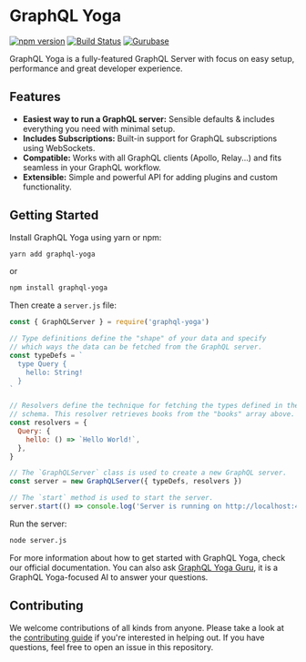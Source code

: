 # GraphQL Yoga

[![npm version](https://badge.fury.io/js/graphql-yoga.svg)](https://badge.fury.io/js/graphql-yoga) [![Build Status](https://travis-ci.org/dotansimha/graphql-yoga.svg?branch=master)](https://travis-ci.org/dotansimha/graphql-yoga) [![Gurubase](https://img.shields.io/badge/Gurubase-Ask%20GraphQL%20Yoga%20Guru-006BFF)](https://gurubase.io/g/graphql-yoga)

GraphQL Yoga is a fully-featured GraphQL Server with focus on easy setup, performance and great developer experience.

## Features

- **Easiest way to run a GraphQL server:** Sensible defaults & includes everything you need with minimal setup.
- **Includes Subscriptions:** Built-in support for GraphQL subscriptions using WebSockets.
- **Compatible:** Works with all GraphQL clients (Apollo, Relay...) and fits seamless in your GraphQL workflow.
- **Extensible:** Simple and powerful API for adding plugins and custom functionality.

## Getting Started

Install GraphQL Yoga using yarn or npm:

```bash
yarn add graphql-yoga
```

or

```bash
npm install graphql-yoga
```

Then create a `server.js` file:

```javascript
const { GraphQLServer } = require('graphql-yoga')

// Type definitions define the "shape" of your data and specify
// which ways the data can be fetched from the GraphQL server.
const typeDefs = `
  type Query {
    hello: String!
  }
`

// Resolvers define the technique for fetching the types defined in the
// schema. This resolver retrieves books from the "books" array above.
const resolvers = {
  Query: {
    hello: () => `Hello World!`,
  },
}

// The `GraphQLServer` class is used to create a new GraphQL server.
const server = new GraphQLServer({ typeDefs, resolvers })

// The `start` method is used to start the server.
server.start(() => console.log('Server is running on http://localhost:4000'))
```

Run the server:

```bash
node server.js
```

For more information about how to get started with GraphQL Yoga, check our official documentation. You can also ask [GraphQL Yoga Guru](https://gurubase.io/g/graphql-yoga), it is a GraphQL Yoga-focused AI to answer your questions.

## Contributing

We welcome contributions of all kinds from anyone. Please take a look at the [contributing guide](./CONTRIBUTING.md) if you're interested in helping out. If you have questions, feel free to open an issue in this repository.